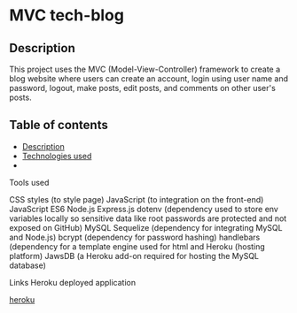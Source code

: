 # MVC tech-blog

## Description

This project uses the  MVC (Model-View-Controller) framework to create a blog website where users can create an account, login using user name and password, logout, make posts, edit posts, and comments on other user's posts.

## Table of contents

- [Description](#description)
- [Technologies used](#technologies)
- 

Tools used

CSS styles (to style page)
JavaScript (to integration on the front-end)
JavaScript ES6
Node.js
Express.js
dotenv (dependency used to store env variables locally so sensitive data like root passwords are protected and not exposed on GitHub)
MySQL
Sequelize (dependency for integrating MySQL and Node.js)
bcrypt (dependency for password hashing)
handlebars (dependency for a template engine used for html and 
Heroku (hosting platform)
JawsDB (a Heroku add-on required for hosting the MySQL database)

Links
Heroku deployed application

[heroku](https://my-mvc-tech-blog.herokuapp.com/)